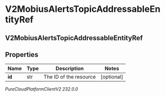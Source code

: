 # V2MobiusAlertsTopicAddressableEntityRef

## V2MobiusAlertsTopicAddressableEntityRef

## Properties

|Name | Type | Description | Notes|
|------------ | ------------- | ------------- | -------------|
| **id** | str | The ID of the resource | [optional] |



_PureCloudPlatformClientV2 232.0.0_
